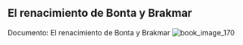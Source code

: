 ## El renacimiento de Bonta y Brakmar
Documento: El renacimiento de Bonta y Brakmar
![book_image_170](https://media.discordapp.net/attachments/1105643336989159555/1105647792464068699/170.jpg)
